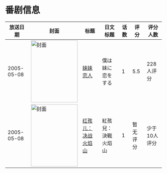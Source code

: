 # 番剧信息

|放送日期|封面|标题|日文标题|话数|评分|评分人数|
|---|---|---|---|---|---|---|
|2005-05-08|<img src="//lain.bgm.tv/pic/cover/c/35/8c/7258_hGGI0.jpg" alt="封面" style="width:150px;height:200px;object-fit:cover;">|[妹妹恋人](https://bangumi.tv/subject/7258)|僕は妹に恋をする|1|5.5|228人评分|
|2005-05-08|<img src="//lain.bgm.tv/pic/cover/c/4e/87/113023_R236f.jpg" alt="封面" style="width:150px;height:200px;object-fit:cover;">|[红孩儿：决战火焰山](https://bangumi.tv/subject/113023)|紅孩兒：決戰火焰山|1|暂无评分|少于10人评分|
